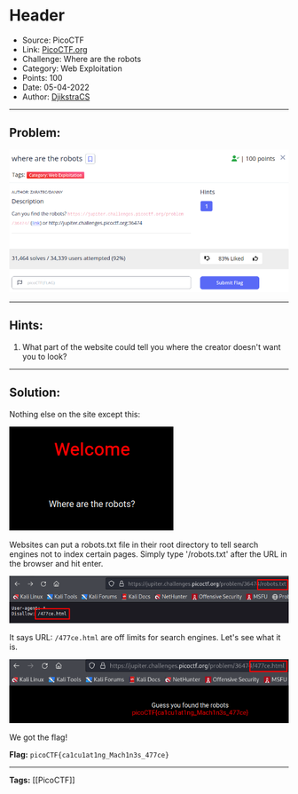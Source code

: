 # Header
* Source: PicoCTF
* Link: [PicoCTF.org](https://picoctf.org/)
* Challenge: Where are the robots
* Category: Web Exploitation
* Points: 100
* Date: 05-04-2022
* Author: [DjikstraCS](https://github.com/DjikstraCS)

---
## Problem:
![](./attachments/Pasted%20image%2020220405221932.png)

---
## Hints:
1. What part of the website could tell you where the creator doesn't want you to look?

---
## Solution:
Nothing else on the site except this:

![](./attachments/Pasted%20image%2020220405222044.png)

Websites can put a robots.txt file in their root directory to tell search engines not to index certain pages. Simply type '/robots.txt' after the URL in the browser and hit enter.

![](./attachments/Pasted%20image%2020220405222222.png)

It says URL: `/477ce.html` are off limits for search engines. Let's see what it is.

![](./attachments/Pasted%20image%2020220405222415.png)

We got the flag!

**Flag:** `picoCTF{ca1cu1at1ng_Mach1n3s_477ce}`

---
**Tags:** [[PicoCTF]]